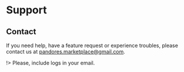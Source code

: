 
# Support

## Contact
If you need help, have a feature request or experience troubles, please contact us at [pandores.marketplace@gmail.com](mailto:pandores.marketplace+DBCONODBC@gmail.com?subject=DatabaseConnectorODBC%20-%20).

!> Please, include logs in your email.

